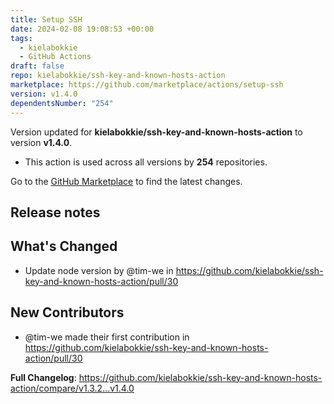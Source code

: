 ```yaml
---
title: Setup SSH
date: 2024-02-08 19:08:53 +00:00
tags:
  - kielabokkie
  - GitHub Actions
draft: false
repo: kielabokkie/ssh-key-and-known-hosts-action
marketplace: https://github.com/marketplace/actions/setup-ssh
version: v1.4.0
dependentsNumber: "254"
---
```



Version updated for **kielabokkie/ssh-key-and-known-hosts-action** to version **v1.4.0**.
- This action is used across all versions by **254** repositories.

Go to the [GitHub Marketplace](https://github.com/marketplace/actions/setup-ssh) to find the latest changes.

## Release notes

## What's Changed
* Update node version by @tim-we in https://github.com/kielabokkie/ssh-key-and-known-hosts-action/pull/30

## New Contributors
* @tim-we made their first contribution in https://github.com/kielabokkie/ssh-key-and-known-hosts-action/pull/30

**Full Changelog**: https://github.com/kielabokkie/ssh-key-and-known-hosts-action/compare/v1.3.2...v1.4.0
